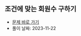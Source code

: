 ## 조건에 맞는 회원수 구하기

- [문제 바로 가기](https://school.programmers.co.kr/learn/courses/30/lessons/131535)
- 풀이 날짜: 2023-11-22